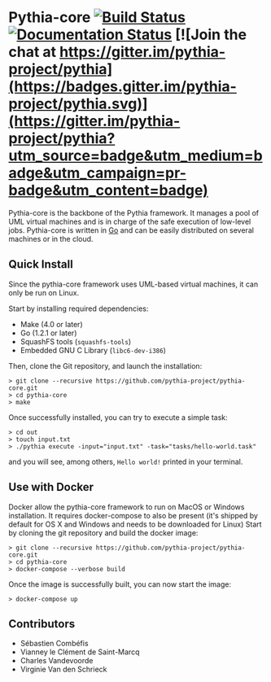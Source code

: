# Pythia-core [![Build Status](https://travis-ci.org/pythia-project/pythia-core.svg?branch=master)](https://travis-ci.org/pythia-project/pythia-core) [![Documentation Status](https://readthedocs.org/projects/pythia-core/badge/?version=latest)](http://pythia-core.readthedocs.org/en/latest/?badge=latest) [![Join the chat at https://gitter.im/pythia-project/pythia](https://badges.gitter.im/pythia-project/pythia.svg)](https://gitter.im/pythia-project/pythia?utm_source=badge&utm_medium=badge&utm_campaign=pr-badge&utm_content=badge)

Pythia-core is the backbone of the Pythia framework. It manages a pool of UML virtual machines and is in charge of the safe execution of low-level jobs. Pythia-core is written in [Go](https://golang.org) and can be easily distributed on several machines or in the cloud.

## Quick Install

Since the pythia-core framework uses UML-based virtual machines, it can only be run on Linux.

Start by installing required dependencies:

- Make (4.0 or later)
- Go (1.2.1 or later)
- SquashFS tools (``squashfs-tools``)
- Embedded GNU C Library (``libc6-dev-i386``)

Then, clone the Git repository, and launch the installation:

    > git clone --recursive https://github.com/pythia-project/pythia-core.git
    > cd pythia-core
    > make

Once successfully installed, you can try to execute a simple task:

    > cd out
    > touch input.txt
    > ./pythia execute -input="input.txt" -task="tasks/hello-world.task"

and you will see, among others, ``Hello world!`` printed in your terminal.

## Use with Docker
Docker allow the pythia-core framework to run on MacOS or Windows installation.
It requires docker-compose to also be present (it's shipped by default for OS X and Windows and needs to be downloaded for Linux)
Start by cloning the git repository and build the docker image:

    > git clone --recursive https://github.com/pythia-project/pythia-core.git
    > cd pythia-core
    > docker-compose --verbose build
    
Once the image is successfully built, you can now start the image:

    > docker-compose up 

## Contributors

- Sébastien Combéfis
- Vianney le Clément de Saint-Marcq
- Charles Vandevoorde
- Virginie Van den Schrieck
